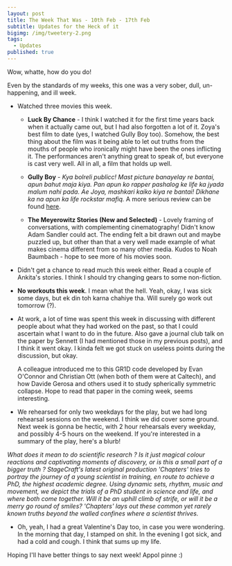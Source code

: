 ```yaml
---
layout: post
title: The Week That Was - 10th Feb - 17th Feb
subtitle: Updates for the Heck of it
bigimg: /img/tweetery-2.png
tags:
  - Updates
published: true
---
```


Wow, whatte, how do you do!

Even by the standards of my weeks, this one was a very sober, dull, un-happening, and ill week.

  - Watched three movies this week.
    - **Luck By Chance** - I think I watched it for the first time years back when it actually came out, but I had also forgotten a lot of it. Zoya's best film to date (yes, I watched Gully Boy too). Somehow, the best thing about the film was it being able to let out truths from the mouths of people who ironically might have been the ones inflicting it. The performances aren't anything great to speak of, but everyone is cast very well. All in all, a film that holds up well.
    
    - **Gully Boy** - _Kya bolreli publicc! Mast picture banayelay re bantai, apun bahut maja kiya. Pan apun ko rapper pashalog ke life ka jyada malum nahi pada. Ae Joya, mashkari kaiko kiya re bantai! Dikhane ka na apun ka life rockstar mafiq._ A more serious review can be found [here](https://letterboxd.com/adivijaykumar/film/gully-boy/).
    
    - **The Meyerowitz Stories (New and Selected)** - Lovely framing of conversations, with complementing cinematography! Didn't know Adam Sandler could act. The ending felt a bit drawn out and maybe puzzled up, but other than that a very well made example of what makes cinema different from so many other media. Kudos to Noah Baumbach - hope to see more of his movies soon.
    
   - Didn't get a chance to read much this week either. Read a couple of Ankita's stories. I think I should try changing gears to some non-fiction.
   
   - **No workouts this week**. I mean what the hell. Yeah, okay, I was sick some days, but ek din toh karna chahiye tha. Will surely go work out tomorrow (?).
   
   - At work, a lot of time was spent this week in discussing with different people about what they had worked on the past, so that I could ascertain what I want to do in the future. Also gave a journal club talk on the paper by Sennett (I had mentioned those in my previous posts), and I think it went okay. I kinda felt we got stuck on useless points during the discussion, but okay.
   
     A colleague introduced me to this GR1D code developed by Evan O'Connor and Christian Ott (when both of them were at Caltech), and how Davide Gerosa and others used it to study spherically symmetric collapse. Hope to read that paper in the coming week, seems interesting.
     
   - We rehearsed for only two weekdays for the play, but we had long rehearsal sessions on the weekend. I think we did cover some ground. Next week is gonna be hectic, with 2 hour rehearsals every weekday, and possibly 4-5 hours on the weekend. If you're interested in a summary of the play, here's a blurb!
   
   _What does it mean to do scientific research ? Is it just magical colour reactions and captivating moments of discovery, or is this a small part of a bigger truth ? StageCraft's latest original production 'Chapters' tries to portray the journey of a young scientist in training, en route to achieve a PhD, the highest academic degree. Using dynamic sets, rhythm, music and movement, we depict the trials of a PhD student in science and life, and where both come together. Will it be an uphill climb of strife, or will it be a merry go round of smiles? 'Chapters' lays out these common yet rarely known truths beyond the walled confines where a scientist thrives._
   
   - Oh, yeah, I had a great Valentine's Day too, in case you were wondering. In the morning that day, I stamped on shit. In the evening I got sick, and had a cold and cough. I think that sums up my life.
  
Hoping I'll have better things to say next week! Appol pinne :)
    


    
    


